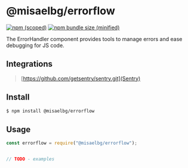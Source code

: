 # @misaelbg/errorflow

[![npm (scoped)](https://img.shields.io/npm/v/@misaelbg/npm-tiny.svg)](https://www.npmjs.com/package/@misaelbg/errorflow)
[![npm bundle size (minified)](https://img.shields.io/bundlephobia/min/@misaelbg/errorflow.svg)](https://www.npmjs.com/package/@misaelbg/errorflow)

The ErrorHandler component provides tools to manage errors and ease debugging for JS code.

## Integrations

> [https://github.com/getsentry/sentry.git](Sentry)

## Install

```bash
$ npm install @misaelbg/errorflow
```

## Usage

```js
const errorflow = require("@misaelbg/errorflow");


// TODO - examples
```
